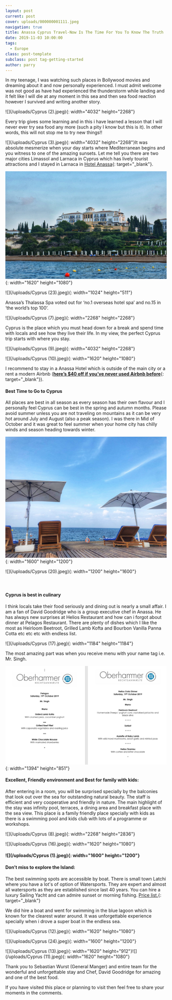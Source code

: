 ```yaml
---
layout: post
current: post
cover: uploads/000000001111.jpeg
navigation: true
title: Anassa Cyprus Travel-Now Is The Time For You To Know The Truth
date: 2019-11-03 10:00:00
tags:
  - Europe
class: post-template
subclass: post tag-getting-started
author: parry
---
```


In my teenage, I was watching such places in Bollywood movies and dreaming about it and now personally experienced. I must admit welcome was not good as have had experienced the thunderstorm while landing and it felt like I will die at any moment in this sea and then sea food reaction however I survived and writing another story.

![](/uploads/Cyprus &#40;2&#41;.jpeg){: width="4032" height="2268"}

Every trip gives some learning and in this i have learned a lesson that I will never ever try sea food any more (such a pity I know but this is it). In other words, this will not stop me to try new things\!\!

![](/uploads/Cyprus &#40;3&#41;.jpeg){: width="4032" height="2268"}It was absolute mesmerize when your day starts where Mediterranean begins and you witness to one of the amazing sunsets. Let me tell you there are two major cities Limassol and Larnaca in Cyprus which has lively tourist attractions and I stayed in Larnaca in [Hotel Anassa](https://www.anassa.com/){: target="_blank"}.

![](/uploads/000000111.jpeg){: width="1620" height="1080"}

![](/uploads/Cyprus &#40;23&#41;.jpeg){: width="1024" height="511"}

Anassa’s Thalassa Spa voted out for ‘no.1 overseas hotel spa’ and no.15 in ‘the world’s top 100’.

![](/uploads/Cyprus &#40;7&#41;.jpeg){: width="2268" height="2268"}

Cyprus is the place which you must head down for a break and spend time with locals and see how they live their life. In my view, the perfect Cyprus trip starts with where you stay.

![](/uploads/Cyprus &#40;9&#41;.jpeg){: width="4032" height="2268"}

![](/uploads/Cyprus &#40;10&#41;.jpeg){: width="1620" height="1080"}

I recommend to stay in a Anassa Hotel which is outside of the main city or a rent a modern Airbnb ([**here’s $40 off if you’ve never used Airbnb before**](https://abnb.me/e/zoqbLYQLj1?suuid=45e894ab-ddd1-4c6c-b990-1ca686cf13be&amp;slevel=0){: target="_blank"}).&nbsp;

#### Best Time to Go to Cyprus

All places are best in all season as every season has their own flavour and I personally feel Cyprus can be best in the spring and autumn months. Please avoid summer unless you are not traveling on mountains as it can be very hot around July and August (also a peak season). I was there in Mid of October and it was great to feel summer when your home city has chilly winds and season heading towards winter.

![](/uploads/000000001111.jpeg){: width="1600" height="1200"}

![](/uploads/Cyprus &#40;20&#41;.jpeg){: width="1200" height="1600"}

#### &nbsp;

#### Cyprus is best in culinary

I think locals take their food seriously and dining out is nearly a small affair. I am a fan of David Goodridge who is a group executive chef in Anassa. He has always new surprises at Helios Restaurant and how can i forgot about dinner at Pelagos Restaurant. There are plenty of dishes which I like the most as Heirloom Beetroot, Grilled Lamb Kofta and Bourbon Vanilla Panna Cotta etc etc etc with endless list.

![](/uploads/Cyprus &#40;17&#41;.jpeg){: width="1184" height="1184"}

The most amazing part was when you receive menu with your name tag i.e. Mr. Singh.

![](/uploads/Menu.JPG){: width="1394" height="851"}

#### Excellent, Friendly environment and Best for family with kids:

After entering in a room, you will be surprised specially by the balconies that look out over the sea for outstanding natural beauty. The staff is efficient and very cooperative and friendly in nature. The main highlight of the stay was infinity pool, terraces, a dining area and breakfast place with the sea view. This place is a family friendly place specially with kids as there is a swimming pool and kids club with lots of a programme or workshops.

![](/uploads/Cyprus &#40;8&#41;.jpeg){: width="2268" height="2836"}

![](/uploads/Cyprus &#40;16&#41;.jpeg){: width="1620" height="1080"}

#### ![](/uploads/Cyprus &#40;1&#41;.jpeg){: width="1600" height="1200"}

#### Don’t miss to explore the Island:

The best swimming spots are accessible by boat. There is small town Latchi where you have a lot's of option of Watersports. They are expert and almost all watersports as they are established since last 40 years. You can hire a luxury Sailing Yacht and can admire sunset or morning fishing. [Price list.](www.latchiwatersportscentre.com){: target="_blank"}

We did hire a boat and went for swimming in the blue lagoon which is known for the clearest water around. It was unforgettable experience specially when i drove a super boat in the endless sea.

![](/uploads/Cyprus &#40;12&#41;.jpeg){: width="1620" height="1080"}

![](/uploads/Cyprus &#40;24&#41;.jpeg){: width="1600" height="1200"}

![](/uploads/Cyprus &#40;13&#41;.jpeg){: width="1620" height="912"}![](/uploads/Cyprus &#40;11&#41;.jpeg){: width="1620" height="1080"}

Thank you to Sebastian Wurst (General Manger) and entire team for the wonderful and unforgettable stay and Chef, David Goodridge for amazing and one of the best food.&nbsp;

If you have visited this place or planning to visit then feel free to share your moments in the comments.